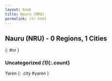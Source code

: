 ```yaml
---
layout: book
title: Nauru (NRU)
permalink: /nr.html
---
```


## Nauru (NRU) - 0 Regions, 1 Cities
{: #nr }





### Uncategorized _(1)_{:.count}


Yaren  {: .city #yaren } <br>


 

